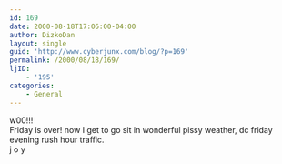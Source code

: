 ```yaml
---
id: 169
date: 2000-08-18T17:06:00-04:00
author: DizkoDan
layout: single
guid: 'http://www.cyberjunx.com/blog/?p=169'
permalink: /2000/08/18/169/
ljID:
    - '195'
categories:
    - General
---
```


w00!!!  
Friday is over! now I get to go sit in wonderful pissy weather, dc friday evening rush hour traffic.  
j o y